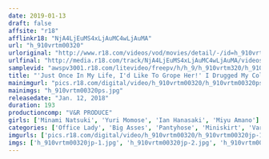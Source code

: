 ```yaml
---
date: 2019-01-13
draft: false
affsite: "r18"
afflinkr18: "NjA4LjEuMS4xLjAuMC4wLjAuMA"
url: "h_910vrtm00320"
urloriginal: "http://www.r18.com/videos/vod/movies/detail/-/id=h_910vrtm00320"
urlfinal: "http://media.r18.com/track/NjA4LjEuMS4xLjAuMC4wLjAuMA/videos/vod/movies/detail/-/id=h_910vrtm00320"
samplevid: "awspv3001.r18.com/litevideo/freepv/h/h_9/h_910vrtm320/h_910vrtm320_dmb_w.mp4"
title: "'Just Once In My Life, I'd Like To Grope Her!' I Drugged My Colleague With The Big Ass Wrapped In Black Pantyhose With Aphrodisiacs, And Got To Have My Way With Her Voluptuous Body And Had Creampie Sex With Her Over And Over! 2"
mainimgurl: "pics.r18.com/digital/video/h_910vrtm00320/h_910vrtm00320ps.jpg"
mainimgs: "h_910vrtm00320ps.jpg"
releasedate: "Jan. 12, 2018"
duration: 193
productioncomp: "V&R PRODUCE"
girls: ['Minami Natsuki', 'Yuri Momose', 'Ian Hanasaki', 'Miyu Amano']
categories: ['Office Lady', 'Big Asses', 'Pantyhose', 'Miniskirt', 'Variety', 'Creampie', 'Hi-Def']
imgurls: ['pics.r18.com/digital/video/h_910vrtm00320/h_910vrtm00320jp-1.jpg', 'pics.r18.com/digital/video/h_910vrtm00320/h_910vrtm00320jp-2.jpg', 'pics.r18.com/digital/video/h_910vrtm00320/h_910vrtm00320jp-3.jpg', 'pics.r18.com/digital/video/h_910vrtm00320/h_910vrtm00320jp-4.jpg', 'pics.r18.com/digital/video/h_910vrtm00320/h_910vrtm00320jp-5.jpg', 'pics.r18.com/digital/video/h_910vrtm00320/h_910vrtm00320jp-6.jpg', 'pics.r18.com/digital/video/h_910vrtm00320/h_910vrtm00320jp-7.jpg', 'pics.r18.com/digital/video/h_910vrtm00320/h_910vrtm00320jp-8.jpg', 'pics.r18.com/digital/video/h_910vrtm00320/h_910vrtm00320jp-9.jpg', 'pics.r18.com/digital/video/h_910vrtm00320/h_910vrtm00320jp-10.jpg', 'pics.r18.com/digital/video/h_910vrtm00320/h_910vrtm00320jp-11.jpg', 'pics.r18.com/digital/video/h_910vrtm00320/h_910vrtm00320jp-12.jpg', 'pics.r18.com/digital/video/h_910vrtm00320/h_910vrtm00320jp-13.jpg', 'pics.r18.com/digital/video/h_910vrtm00320/h_910vrtm00320jp-14.jpg', 'pics.r18.com/digital/video/h_910vrtm00320/h_910vrtm00320jp-15.jpg', 'pics.r18.com/digital/video/h_910vrtm00320/h_910vrtm00320jp-16.jpg', 'pics.r18.com/digital/video/h_910vrtm00320/h_910vrtm00320jp-17.jpg', 'pics.r18.com/digital/video/h_910vrtm00320/h_910vrtm00320jp-18.jpg', 'pics.r18.com/digital/video/h_910vrtm00320/h_910vrtm00320jp-19.jpg', 'pics.r18.com/digital/video/h_910vrtm00320/h_910vrtm00320jp-20.jpg']
imgs: ['h_910vrtm00320jp-1.jpg', 'h_910vrtm00320jp-2.jpg', 'h_910vrtm00320jp-3.jpg', 'h_910vrtm00320jp-4.jpg', 'h_910vrtm00320jp-5.jpg', 'h_910vrtm00320jp-6.jpg', 'h_910vrtm00320jp-7.jpg', 'h_910vrtm00320jp-8.jpg', 'h_910vrtm00320jp-9.jpg', 'h_910vrtm00320jp-10.jpg', 'h_910vrtm00320jp-11.jpg', 'h_910vrtm00320jp-12.jpg', 'h_910vrtm00320jp-13.jpg', 'h_910vrtm00320jp-14.jpg', 'h_910vrtm00320jp-15.jpg', 'h_910vrtm00320jp-16.jpg', 'h_910vrtm00320jp-17.jpg', 'h_910vrtm00320jp-18.jpg', 'h_910vrtm00320jp-19.jpg', 'h_910vrtm00320jp-20.jpg']
---
```

